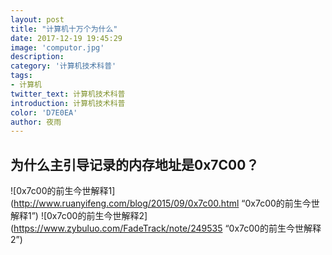 ```yaml
---
layout: post
title: "计算机十万个为什么"
date: 2017-12-19 19:45:29
image: 'computor.jpg'
description: 
category: '计算机技术科普'
tags:
- 计算机
twitter_text: 计算机技术科普
introduction: 计算机技术科普
color: 'D7E0EA'
author: 夜雨
---
```

## 为什么主引导记录的内存地址是0x7C00？
![0x7c00的前生今世解释1](http://www.ruanyifeng.com/blog/2015/09/0x7c00.html “0x7c00的前生今世解释1”)
![0x7c00的前生今世解释2](https://www.zybuluo.com/FadeTrack/note/249535 “0x7c00的前生今世解释2”)
